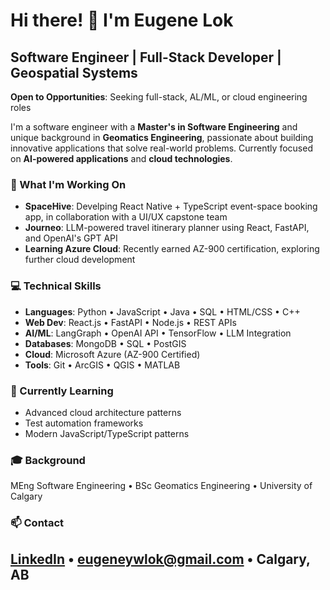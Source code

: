 # Hi there! 👋 I'm Eugene Lok

## Software Engineer | Full-Stack Developer | Geospatial Systems
**Open to Opportunities**: Seeking full-stack, AL/ML, or cloud engineering roles

I'm a software engineer with a **Master's in Software Engineering** and unique background in **Geomatics Engineering**, passionate about building innovative applications that solve real-world problems. Currently focused on **AI-powered applications** and **cloud technologies**.

### 🚀 What I'm Working On
- **SpaceHive**: Develping React Native + TypeScript event-space booking app, in collaboration with a UI/UX capstone team
- **Journeo**: LLM-powered travel itinerary planner using React, FastAPI, and OpenAI's GPT API
- **Learning Azure Cloud**: Recently earned AZ-900 certification, exploring further cloud development 


### 💻 Technical Skills
- **Languages**:        Python • JavaScript • Java • SQL • HTML/CSS • C++
- **Web Dev**:         React.js • FastAPI • Node.js • REST APIs 
- **AI/ML**:            LangGraph • OpenAI API • TensorFlow • LLM Integration
- **Databases**:        MongoDB • SQL • PostGIS
- **Cloud**:            Microsoft Azure (AZ-900 Certified)
- **Tools**:            Git • ArcGIS • QGIS • MATLAB

### 🌱 Currently Learning
- Advanced cloud architecture patterns
- Test automation frameworks
- Modern JavaScript/TypeScript patterns

### 🎓 Background
MEng Software Engineering • BSc Geomatics Engineering • University of Calgary

### 📫 Contact
[LinkedIn](https://linkedin.com/in/eugene-lok) • eugeneywlok@gmail.com • Calgary, AB
---
